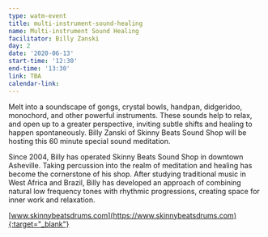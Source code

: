 ```yaml
---
type: watm-event
title: multi-instrument-sound-healing
name: Multi-instrument Sound Healing
facilitator: Billy Zanski
day: 2
date: '2020-06-13'
start-time: '12:30'
end-time: '13:30'
link: TBA
calendar-link:
---
```


Melt into a soundscape of gongs, crystal bowls, handpan, didgeridoo, monochord, and other powerful instruments.  These sounds help to relax, and open up to a greater perspective, inviting subtle shifts and healing to happen spontaneously.  Billy Zanski of Skinny Beats Sound Shop will be hosting this 60 minute special sound meditation.

Since 2004, Billy has operated Skinny Beats Sound Shop in downtown Asheville. Taking percussion into the realm of meditation and healing has become the cornerstone of his shop.
After studying traditional music in West Africa and Brazil, Billy has developed an approach of combining natural low frequency tones with rhythmic progressions, creating space for inner work and relaxation.

[www.skinnybeatsdrums.com](https://www.skinnybeatsdrums.com){:target="_blank"}
